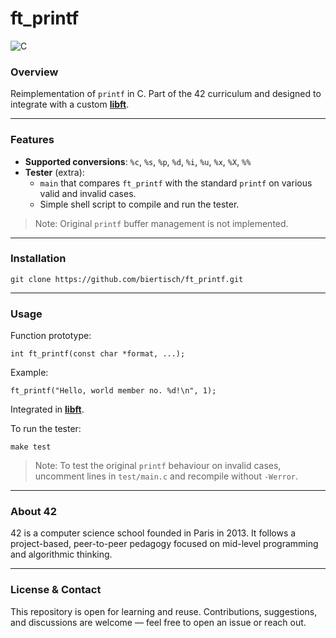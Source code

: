 # ft_printf

![C](https://img.shields.io/badge/language-C-blue.svg)

### Overview
Reimplementation of `printf` in C. Part of the 42 curriculum and designed to integrate with a custom [**libft**](https://github.com/biertisch/libft).

---
### Features

* **Supported conversions**: `%c`, `%s`, `%p`, `%d`, `%i`, `%u`, `%x`, `%X`, `%%`
* **Tester** (extra):
	* `main` that compares `ft_printf` with the standard `printf` on various valid and invalid cases.
	* Simple shell script to compile and run the tester.

>Note: Original `printf` buffer management is not implemented.

---
### Installation

```
git clone https://github.com/biertisch/ft_printf.git
```

---
### Usage

Function prototype:
```
int	ft_printf(const char *format, ...);
```
Example:
```
ft_printf("Hello, world member no. %d!\n", 1);
```

Integrated in [**libft**](https://github.com/biertisch/libft).


To run the tester:
```
make test
```
> Note: To test the original `printf` behaviour on invalid cases, uncomment lines in `test/main.c` and recompile without `-Werror`.

---
### About 42

42 is a computer science school founded in Paris in 2013. It follows a project-based, peer-to-peer pedagogy focused on mid-level programming and algorithmic thinking.

---
### License & Contact

This repository is open for learning and reuse. Contributions, suggestions, and discussions are welcome — feel free to open an issue or reach out.
